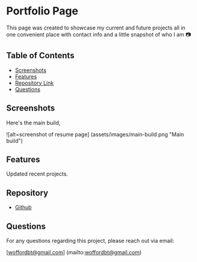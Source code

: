 # Portfolio Page

This page was created to showcase my current and future projects all in one convenient place with contact info and a little snapshot of who I am 📷

## Table of Contents

- [Screenshots ](#Screenshots)
- [Features](#Features)
- [Repository Link](#Repository)
- [Questions](#Questions)

## Screenshots

Here's the main build,

![alt=screenshot of resume page] (assets/images/main-build.png "Main build")

## Features

Updated recent projects.

## Repository

- [Github](https://github.com/benwofford/portfolio-site)

## Questions

For any questions regarding this project, please reach out via email:

[woffordbt@gmail.com] (mailto:woffordbt@gmail.com)
